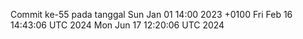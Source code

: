 Commit ke-55 pada tanggal Sun Jan 01 14:00 2023 +0100
Fri Feb 16 14:43:06 UTC 2024
Mon Jun 17 12:20:06 UTC 2024
